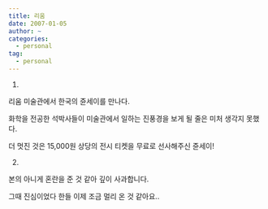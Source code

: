 ```yaml
---
title: 리움
date: 2007-01-05
author: ~
categories:
  - personal
tag:
  - personal
---
```




1.
리움 미술관에서 한국의 쥰세이를 만나다.

화학을 전공한 석박사들이 미술관에서 일하는 진풍경을 보게 될 줄은 미처 생각지 못했다.

더 멋진 것은 15,000원 상당의 전시 티켓을 무료로 선사해주신 쥰세이!


2.

본의 아니게 혼란을 준 것 같아 깊이 사과합니다.

그때 진심이었다 한들 이제 조금 멀리 온 것 같아요..



 






